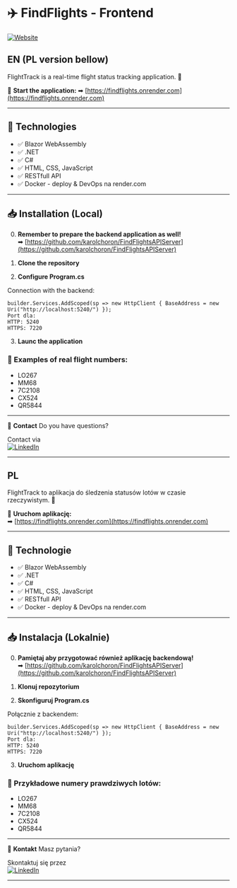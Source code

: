 # ✈️ FindFlights - Frontend
 
[![Website](https://img.shields.io/badge/Live%20Demo-Available-green?style=for-the-badge)](https://findflights.onrender.com)

## EN (PL version bellow)

FlightTrack  is a real-time flight status tracking application. 🛫

🔗 **Start the application:**
➡ [https://findflights.onrender.com](https://findflights.onrender.com)  

---

## 🚀 **Technologies**
- ✅ Blazor WebAssembly 
- ✅ .NET
- ✅ C#  
- ✅ HTML, CSS, JavaScript
- ✅ RESTfull API
- ✅ Docker - deploy & DevOps na render.com

---

## 📥 **Installation (Local)**
0. **Remember to prepare the backend application as well!**
<br> ➡ [https://github.com/karolchoron/FindFlightsAPIServer](https://github.com/karolchoron/FindFlightsAPIServer)  

1. **Clone the repository**   
2. **Configure Program.cs**

Connection with the backend:
```
builder.Services.AddScoped(sp => new HttpClient { BaseAddress = new Uri("http://localhost:5240/") });
Port dla:
HTTP: 5240
HTTPS: 7220
```

3. **Launc the application**

### 📌 Examples of real flight numbers:
- LO267
- MM68
- 7C2108
- CX524
- QR5844

---

🤝 **Contact** 
Do you have questions?

Contact via  
[![LinkedIn](https://img.shields.io/badge/LinkedIn-Connect-blue?logo=linkedin&style=for-the-badge)](https://www.linkedin.com/in/karol-choron/)

---

## PL

FlightTrack to aplikacja do śledzenia statusów lotów w czasie rzeczywistym. 🛫

🔗 **Uruchom aplikację:**  
➡ [https://findflights.onrender.com](https://findflights.onrender.com)  

---

## 🚀 **Technologie**
- ✅ Blazor WebAssembly 
- ✅ .NET
- ✅ C#  
- ✅ HTML, CSS, JavaScript
- ✅ RESTfull API
- ✅ Docker - deploy & DevOps na render.com

---

## 📥 **Instalacja (Lokalnie)**
0. **Pamiętaj aby przygotować również aplikację backendową!**
<br> ➡ [https://github.com/karolchoron/FindFlightsAPIServer](https://github.com/karolchoron/FindFlightsAPIServer)  

1. **Klonuj repozytorium**  
2. **Skonfiguruj Program.cs**

Połącznie z backendem:
```
builder.Services.AddScoped(sp => new HttpClient { BaseAddress = new Uri("http://localhost:5240/") });
Port dla:
HTTP: 5240
HTTPS: 7220
```

3. **Uruchom aplikację**

### 📌 Przykładowe numery prawdziwych lotów:
- LO267
- MM68
- 7C2108
- CX524
- QR5844

---

🤝 **Kontakt** 
Masz pytania?

Skontaktuj się przez  
[![LinkedIn](https://img.shields.io/badge/LinkedIn-Connect-blue?logo=linkedin&style=for-the-badge)](https://www.linkedin.com/in/karol-choron/)

---
